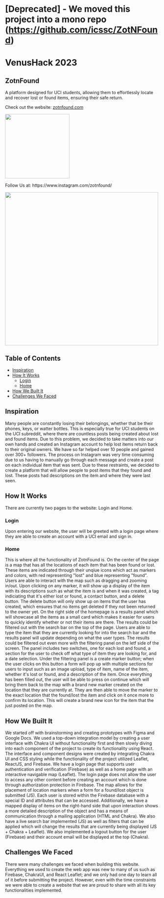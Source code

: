 # [Deprecated] - We moved this project into a mono repo (https://github.com/icssc/ZotNFound)

# VenusHack 2023

## ZotnFound
<p>A platform designed for UCI students, allowing them to effortlessly locate and recover lost or found items, ensuring their safe return.</p>
<p>Check out the website: <a href="https://zotnfound.com/">zotnfound.com</a></p>
<img src="https://cdn.discordapp.com/attachments/918312671533727855/1113210954075865209/Untitled_design_1.png" width="210px"/>

<p>Follow Us at: https://www.instagram.com/zotnfound/</p>
<img src="https://cdn.discordapp.com/attachments/688278789566103604/1113211583905153066/image.png" width="500px"/>


## Table of Contents
+ [Inspiration](#inspiration)<br>
+ [How It Works](#how-it-works)<br>
  + [Login](#login)<br>
  + [Home](#home)<br>
+ [How We Built It](#how-we-built-it)<br>
+ [Challenges We Faced](#challenges-we-faced)<br>

## Inspiration
Many people are constantly losing their belongings, whether that be their phones, keys, or watter bottles. This is especially true for UCI students on the UCI subreddit, where there are countless posts being created about lost and found items. Due to this problem, we decided to take matters into our own hands and created an Instagram account to help lost items return back to their original owners. We have so far helped over 10 people and gained over 300+ followers. The process on Instagram was very time consuming due to us having to manually go through each message and create a post on each individual item that was sent. Due to these restraints, we decided to create a platform that will allow people to post items that they found and lost. These posts had descriptions on the item and where they were last seen.

## How It Works
There are currently two pages to the website: Login and Home.
### Login
Upon entering our website, the user will be greeted with a login page where they are able to create an account with a UCI email and sign in.
### Home
This is where all the functionality of ZotnFound is. On the center of the page is a map that has all the locations of each item that has been found or lost. These items are indicated through their unqiue icons which act as markers and colors, with red representing "lost" and blue representing "found". Users are able to interact with the map such as dragging and zooming in/out. Upon clicking on any marker, it will show up a display of the item with its descriptions such as what the item is and when it was created, a tag indiciating that it's either lost or found, a contact button, and a delete button. The delete button will only show up on items that the user has created, which ensures that no items get deleted if they not been returned to the owner yet. On the right side of the homepage is a results panel which will showcase all the items as a small card which makes it easier for users to quickly identify whether or not their items are there. The results could be filtered out with the search bar on the top of the page. Users are able to type the item that they are currently looking for into the search bar and the results panel will update depending on what the user types. The results could be filtered out even more with the filtering panel on the letf side of the screen. The panel includes two switches, one for each lost and found, a section for the user to check off what type of item they are looking for, and a date selection. Under the filtering panel is a create marker button; when the user clicks on this button a form will pop up with multiple sections for users to input such as an image upload, type of item, name of the item, whether it's lost or found, and a description of the item. Once everything has been filled out, the user will be able to press on continue which will bring them back to the map with a brand new marker created on the location that they are currently at. They are then able to move the marker to the exact location that the found/lost the item and click on it once more to confirm its location. This will create a brand new icon for the item that the just posted on the map.

## How We Built It
We started off with brainstorming and creating prototypes with Figma and Google Docs. We used a top-down integration model by creating a user interface with Chakra UI without functionality first and then slowly diving into each component of the project to create its functionality using React. The interface and component designs were created by integrating Chakra UI and CSS styling while the functionality of the project utilized Leaflet, ReactJS, and Firebase. We have a login page that supports user authentication and verification (Firebase) as well as a home page with an interactive navigable map (Leaflet). The login page does not allow the user to access any other content before creating an account which is done through authorization protection in Firebase. The map allows for the placement of location markers when a form for a found/lost object is submitted (JS). Each user is stored within the Firebase database with a special ID and attributes that can be accessed. Additionally, we have a mapped display of items on the right-hand side that upon interaction shows a more detailed description of the object and has a means of communication through a mailing application (HTML and Chakra). We also have a live search bar implemented (JS) as well as filters that can be applied which will change the results that are currently being displayed (JS + Chakra + Leaflet). We also implemented a logout button for the user (Firebase) and their account email will be displayed at the top (Chakra).

## Challenges We Faced
There were many challenges we faced when building this website. Everything we used to create the web app was new to many of us such as Firebase, ChakraUI, and React Leaflet; and we only had one day to learn all of it before submitting the project. However, even with the time constraints we were able to create a website that we are proud to share with all its key functionalities implemented.
